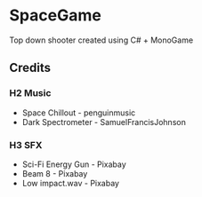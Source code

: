 # SpaceGame
Top down shooter created using C# + MonoGame

## Credits

### H2 Music
- Space Chillout - penguinmusic
- Dark Spectrometer - SamuelFrancisJohnson

### H3 SFX
- Sci-Fi Energy Gun - Pixabay
- Beam 8 - Pixabay
- Low impact.wav - Pixabay
